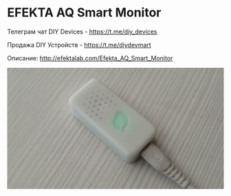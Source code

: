 # EFEKTA AQ Smart Monitor

Телеграм чат DIY Devices - https://t.me/diy_devices

Продажа DIY Устройств - https://t.me/diydevmart

Описание: http://efektalab.com/Efekta_AQ_Smart_Monitor

![EFEKTA AQ Smart Monitor](https://raw.githubusercontent.com/smartboxchannel/EFEKTA-AQ-Smart-Monitor/main/Images/4ae73fc1421cad7de5381.png) 

